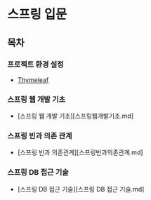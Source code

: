 # 스프링 입문

## 목차

### 프로젝트 환경 설정

- [Thymeleaf](Thymeleaf.md)

### 스프링 웹 개발 기초

- [스프링 웹 개발 기초][스프링웹개발기초.md]

### 스프링 빈과 의존 관계

- [스프링 빈과 의존관계][스프링빈과의존관계.md]

### 스프링 DB 접근 기술

- [스프링 DB 접근 기술][스프링 DB 접근 기술.md]

